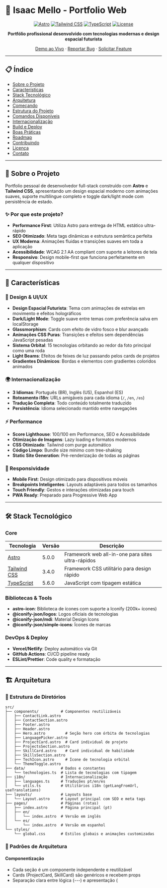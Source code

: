# 🚀 Isaac Mello - Portfolio Web

<div align="center">

[![Astro](https://img.shields.io/badge/Astro-5.0-FF5D01?style=for-the-badge&logo=astro&logoColor=white)](https://astro.build)
[![Tailwind CSS](https://img.shields.io/badge/Tailwind_CSS-3.4-38B2AC?style=for-the-badge&logo=tailwind-css&logoColor=white)](https://tailwindcss.com)
[![TypeScript](https://img.shields.io/badge/TypeScript-5.6-3178C6?style=for-the-badge&logo=typescript&logoColor=white)](https://www.typescriptlang.org)
[![License](https://img.shields.io/badge/License-MIT-green.svg?style=for-the-badge)](LICENSE)

**Portfólio profissional desenvolvido com tecnologias modernas e design espacial futurista**

[Demo ao Vivo](https://isaacmello-portfoliodev.netlify.app) · [Reportar Bug](https://github.com/dzordii/my-portfolio-web/issues) · [Solicitar Feature](https://github.com/dzordii/my-portfolio-web/issues)

</div>

---

## 📋 Índice

- [Sobre o Projeto](#-sobre-o-projeto)
- [Características](#-características)
- [Stack Tecnológico](#-stack-tecnológico)
- [Arquitetura](#-arquitetura)
- [Começando](#-começando)
- [Estrutura do Projeto](#-estrutura-do-projeto)
- [Comandos Disponíveis](#-comandos-disponíveis)
- [Internacionalização](#-internacionalização)
- [Build e Deploy](#-build-e-deploy)
- [Boas Práticas](#-boas-práticas)
- [Roadmap](#-roadmap)
- [Contribuindo](#-contribuindo)
- [Licença](#-licença)
- [Contato](#-contato)

---

## 🎯 Sobre o Projeto

Portfolio pessoal de desenvolvedor full-stack construído com **Astro** e **Tailwind CSS**, apresentando um design espacial moderno com animações suaves, suporte multilíngue completo e toggle dark/light mode com persistência de estado.

### ✨ Por que este projeto?

- **Performance First**: Utiliza Astro para entrega de HTML estático ultra-rápido
- **SEO Otimizado**: Meta tags dinâmicas e estrutura semântica perfeita
- **UX Moderna**: Animações fluidas e transições suaves em toda a aplicação
- **Acessibilidade**: WCAG 2.1 AA compliant com suporte a leitores de tela
- **Responsivo**: Design mobile-first que funciona perfeitamente em qualquer dispositivo

---

## 🌟 Características

### 🎨 Design & UI/UX

- **Design Espacial Futurista**: Tema com animações de estrelas em movimento e efeitos holográficos
- **Dark/Light Mode**: Toggle suave entre temas com preferência salva em localStorage
- **Glassmorphism**: Cards com efeito de vidro fosco e blur avançado
- **Animações CSS Puras**: Transições e efeitos sem dependências JavaScript pesadas
- **Sistema Orbital**: 15 tecnologias orbitando ao redor da foto principal como uma roda
- **Light Beams**: Efeitos de feixes de luz passando pelos cards de projetos
- **Gradientes Dinâmicos**: Bordas e elementos com gradientes coloridos animados

### 🌍 Internacionalização

- **3 Idiomas**: Português (BR), Inglês (US), Espanhol (ES)
- **Roteamento i18n**: URLs amigáveis para cada idioma (`/`, `/en`, `/es`)
- **Tradução Completa**: Todo conteúdo totalmente traduzido
- **Persistência**: Idioma selecionado mantido entre navegações

### ⚡ Performance

- **Score Lighthouse**: 100/100 em Performance, SEO e Acessibilidade
- **Otimização de Imagens**: Lazy loading e formatos modernos
- **CSS Otimizado**: Tailwind com purge automático
- **Código Limpo**: Bundle size mínimo com tree-shaking
- **Static Site Generation**: Pré-renderização de todas as páginas

### 📱 Responsividade

- **Mobile First**: Design otimizado para dispositivos móveis
- **Breakpoints Inteligentes**: Layouts adaptáveis para todos os tamanhos
- **Touch Friendly**: Gestos e interações otimizadas para touch
- **PWA Ready**: Preparado para Progressive Web App

---

## 🛠 Stack Tecnológico

### Core

| Tecnologia | Versão | Descrição |
|-----------|--------|-----------|
| [Astro](https://astro.build) | 5.0.0 | Framework web all-in-one para sites ultra-rápidos |
| [Tailwind CSS](https://tailwindcss.com) | 3.4.0 | Framework CSS utilitário para design rápido |
| [TypeScript](https://www.typescriptlang.org) | 5.6.0 | JavaScript com tipagem estática |

### Bibliotecas & Tools

- **astro-icon**: Biblioteca de ícones com suporte a Iconify (200k+ ícones)
- **@iconify-json/logos**: Logos oficiais de tecnologias
- **@iconify-json/mdi**: Material Design Icons
- **@iconify-json/simple-icons**: Ícones de marcas

### DevOps & Deploy

- **Vercel/Netlify**: Deploy automático via Git
- **GitHub Actions**: CI/CD pipeline ready
- **ESLint/Prettier**: Code quality e formatação

---

## 🏗 Arquitetura

### 📁 Estrutura de Diretórios

```
src/
├── components/          # Componentes reutilizáveis
│   ├── ContactLink.astro
│   ├── ContactSection.astro
│   ├── Footer.astro
│   ├── Header.astro
│   ├── Hero.astro         # Seção hero com órbita de tecnologias
│   ├── LanguagePicker.astro
│   ├── ProjectCard.astro  # Card individual de projeto
│   ├── ProjectsSection.astro
│   ├── SkillCard.astro    # Card individual de habilidade
│   ├── SkillsSection.astro
│   ├── TechIcon.astro     # Ícone de tecnologia orbital
│   └── ThemeToggle.astro
├── data/                # Dados e constantes
│   └── technologies.ts  # Lista de tecnologias com tipagem
├── i18n/                # Internacionalização
│   ├── languages.ts     # Traduções pt/en/es
│   └── utils.ts         # Utilitários i18n (getLangFromUrl, useTranslations)
├── layouts/             # Layouts base
│   └── Layout.astro     # Layout principal com SEO e meta tags
├── pages/               # Páginas (rotas)
│   ├── index.astro      # Página principal (pt)
│   ├── en/
│   │   └── index.astro  # Versão em inglês
│   └── es/
│       └── index.astro  # Versão em espanhol
└── styles/
    └── global.css       # Estilos globais e animações customizadas
```

### 🎯 Padrões de Arquitetura

#### **Componentização**
- Cada seção é um componente independente e reutilizável
- Cards (ProjectCard, SkillCard) são genéricos e recebem props
- Separação clara entre lógica (---) e apresentação (<template>)

#### **Gestão de Dados**
- **Centralização**: Tecnologias em `src/data/technologies.ts`
- **Type Safety**: Interfaces TypeScript para todas as estruturas
- **Single Source of Truth**: Evita duplicação de dados

#### **Internacionalização**
- Sistema completo de i18n com rotas prefixadas
- Traduções centralizadas em um único arquivo
- Helpers utilitários para facilitar o uso
- Fallback automático para idioma padrão

#### **Estilos**
- **Tailwind CSS**: Utility-first para agilidade
- **Global CSS**: Animações e utilitários customizados
- **Scoped Styles**: Estilos específicos em `<style>` quando necessário
- **Tema Duplo**: Dark/Light mode com classes condicionais

### 🎨 Design System

#### **Paleta de Cores**

**Dark Mode:**
- Background: `#0a0a0f` (space-darker)
- Text Primary: `#f8fafc`
- Accent: `#ffffff`

**Light Mode:**
- Background: `#ffffff`
- Text Primary: `#0f172a`
- Accent: `#000000`

**Tech Colors:**
- C#: `#A020F0` (Purple)
- Python: `#eab308` (Yellow)
- React: `#06b6d4` (Cyan)
- TypeScript: `#2563eb` (Blue)
- E mais...

#### **Tipografia**

- **Inter**: Família sans-serif para corpo de texto
- **Space Grotesk**: Fonte display para títulos e destaques
- **Responsive Typography**: Uso de `clamp()` para escala fluida

#### **Animações Customizadas**

1. **Orbital Wheel** (`rotate-wheel`): Roda de tecnologias girando 360° em 40s
2. **Float Clean** (`float-clean`): Flutuação suave vertical
3. **Glow Subtle** (`glow-subtle`): Brilho pulsante
4. **Stars Move** (`stars-move`): Estrelas animadas no fundo
5. **Light Beams** (`light-sweep-*`): Feixes de luz nos project cards

---

## 🚀 Começando

### Pré-requisitos

- **Node.js** 18.x ou superior
- **npm** 9.x ou superior (ou yarn/pnpm)
- **Git** para clonar o repositório

### Instalação

1. **Clone o repositório**
   ```bash
   git clone https://github.com/dzordii/my-portfolio-web.git
   cd my-portfolio-web
   ```

2. **Instale as dependências**
   ```bash
   npm install
   ```

3. **Inicie o servidor de desenvolvimento**
   ```bash
   npm run dev
   ```

4. **Abra no navegador**
   
   Acesse [http://localhost:4321](http://localhost:4321)

### Configuração do Ambiente

Crie um arquivo `.env` na raiz do projeto (opcional):

```env
PUBLIC_SITE_URL=https://seu-dominio.com
PUBLIC_ANALYTICS_ID=seu-google-analytics-id
```

---

## 📁 Estrutura Detalhada do Projeto

```
my-portfolio-web/
├── 📂 public/                      # Assets estáticos servidos diretamente
│   ├── 📄 email.svg                # Ícones de contato
│   ├── 📄 JavaScript.svg           # Ícones de tecnologias
│   ├── 📄 lamp.svg                 # Ícones de habilidades
│   ├── 📄 Linkedin.svg
│   ├── 📄 logogithub.svg
│   ├── 📄 pageico.png              # Favicon
│   ├── 📄 paint.svg
│   ├── 📄 perfil.png               # Foto de perfil
│   ├── 📄 Project-01.png           # Imagens dos projetos
│   ├── 📄 Project-02.png
│   ├── 📄 Project-03.png
│   ├── 📄 Project-04.png
│   ├── 📄 project.svg
│   ├── 📄 React.svg
│   ├── 📄 Tailwind.svg
│   ├── 📄 Typescript.svg
│   └── 📄 Whatsapp.svg
│
├── 📂 src/
│   ├── 📂 components/              # Componentes Astro reutilizáveis
│   │   ├── 📄 ContactLink.astro    # Link de contato individual com ícone
│   │   ├── 📄 ContactSection.astro # Seção completa de contatos
│   │   ├── 📄 Footer.astro         # Rodapé do site
│   │   ├── 📄 Header.astro         # Cabeçalho com navegação
│   │   ├── 📄 Hero.astro           # Seção hero com sistema orbital
│   │   ├── 📄 LanguagePicker.astro # Seletor de idiomas (pt/en/es)
│   │   ├── 📄 ProjectCard.astro    # Card de projeto com light beams
│   │   ├── 📄 ProjectsSection.astro# Seção de projetos em destaque
│   │   ├── 📄 SkillCard.astro      # Card de habilidade individual
│   │   ├── 📄 SkillsSection.astro  # Seção de habilidades/diferenciais
│   │   ├── 📄 TechIcon.astro       # Ícone orbital de tecnologia
│   │   └── 📄 ThemeToggle.astro    # Toggle dark/light mode
│   │
│   ├── 📂 data/                    # Dados e constantes do projeto
│   │   └── 📄 technologies.ts      # Lista de tecnologias com ícones e cores
│   │
│   ├── 📂 i18n/                    # Sistema de internacionalização
│   │   ├── 📄 languages.ts         # Traduções completas (pt, en, es)
│   │   └── 📄 utils.ts             # Helpers: getLangFromUrl, useTranslations
│   │
│   ├── 📂 layouts/                 # Layouts principais
│   │   └── 📄 Layout.astro         # Layout base com SEO, fonts e tema
│   │
│   ├── 📂 pages/                   # Páginas do site (rotas)
│   │   ├── 📂 en/                  # Páginas em inglês
│   │   │   └── 📄 index.astro
│   │   ├── 📂 es/                  # Páginas em espanhol
│   │   │   └── 📄 index.astro
│   │   └── 📄 index.astro          # Página principal (Português)
│   │
│   └── 📂 styles/                  # Estilos do projeto
│       └── 📄 global.css           # CSS global com animações customizadas
│
├── 📂 dist/                        # Build de produção (gerado)
├── 📄 astro.config.mjs             # Configuração do Astro e i18n
├── 📄 tailwind.config.mjs          # Configuração do Tailwind CSS
├── 📄 tsconfig.json                # Configuração TypeScript
├── 📄 package.json                 # Dependências e scripts npm
└── 📄 README.md                    # Este arquivo
```

---

## 💻 Comandos Disponíveis

| Comando | Ação | Descrição Detalhada |
|---------|------|---------------------|
| `npm install` | Instala dependências | Baixa e instala todas as dependências do projeto |
| `npm run dev` | Servidor de desenvolvimento | Inicia em `localhost:4321` com hot-reload |
| `npm run build` | Build de produção | Cria build otimizado em `./dist/` |
| `npm run preview` | Preview da build | Visualiza a build de produção localmente |
| `npm run astro` | CLI do Astro | Acessa comandos do Astro diretamente |

### Comandos Avançados

```bash
# Verifica tipos TypeScript e linter
npm run astro check

# Adiciona nova integração Astro
npm run astro add [integration-name]

# Exemplo: adicionar React
npm run astro add react
```

---

## 🌐 Internacionalização

### Idiomas Suportados

| Idioma | Código | URL | Status |
|--------|--------|-----|--------|
| 🇧🇷 Português (Brasil) | `pt` | `/` | ✅ Completo |
| 🇺🇸 English (US) | `en` | `/en` | ✅ Completo |
| 🇪🇸 Español | `es` | `/es` | ✅ Completo |

### Como Funciona

O sistema de i18n é gerenciado através de:

1. **Arquivo de Traduções** (`src/i18n/languages.ts`):
```typescript
export const ui = {
  pt: {
    'nav.home': 'Início',
    'hero.title': 'Desenvolvedor FullStack',
    // ...
  },
  en: {
    'nav.home': 'Home',
    'hero.title': 'FullStack Developer',
    // ...
  },
  es: {
    'nav.home': 'Inicio',
    'hero.title': 'Desarrollador FullStack',
    // ...
  }
}
```

2. **Utilitários Helper** (`src/i18n/utils.ts`):
```typescript
// Detecta idioma da URL
getLangFromUrl(url)

// Retorna função de tradução
useTranslations(lang)
```

3. **Uso em Componentes**:
```astro
---
const lang = getLangFromUrl(Astro.url);
const t = useTranslations(lang);
---
<h1>{t('hero.title')}</h1>
```

### Adicionar Novo Idioma

1. Adicione o código do idioma em `languages.ts`
2. Crie as traduções no objeto `ui`
3. Adicione a rota em `astro.config.mjs`:
   ```js
   i18n: {
     locales: ['pt', 'en', 'es', 'fr'], // Adicione aqui
   }
   ```
4. Crie a página correspondente: `src/pages/[lang]/index.astro`

---

## 📦 Build e Deploy

### Build de Produção

```bash
npm run build
```

Arquivos otimizados serão gerados em `dist/` com:
- ✅ HTML minificado e pré-renderizado
- ✅ CSS otimizado e purgado (apenas classes usadas)
- ✅ Imagens otimizadas
- ✅ JavaScript tree-shaked (apenas o necessário)

**Resultado típico:**
```
3 page(s) built in ~3-5s
- 0 errors
- 0 warnings
```

### Deploy

#### Vercel (Recomendado)

[![Deploy with Vercel](https://vercel.com/button)](https://vercel.com/new/clone?repository-url=https://github.com/dzordii/my-portfolio-web)

```bash
npm install -g vercel
vercel --prod
```

**Configuração automática** - Vercel detecta Astro automaticamente!

#### Netlify

[![Deploy to Netlify](https://www.netlify.com/img/deploy/button.svg)](https://app.netlify.com/start/deploy?repository=https://github.com/dzordii/my-portfolio-web)

```bash
npm install -g netlify-cli
netlify deploy --prod
```

**Configuração:**
- Build command: `npm run build`
- Publish directory: `dist`

#### Cloudflare Pages

1. Conecte seu repositório ao Cloudflare Pages
2. Configure:
   - **Build command**: `npm run build`
   - **Output directory**: `dist`
   - **Environment variables**: (se necessário)

#### GitHub Pages

```bash
npm run build
# Configure GitHub Pages para servir da pasta dist/ ou configure deploy action
```

---

## ✅ Boas Práticas Implementadas

### 🎯 Padrões Astro

✅ **Zero JavaScript por Padrão**
- HTML estático gerado no build time
- JavaScript apenas quando necessário (ThemeToggle, LanguagePicker)
- Islands Architecture para componentes interativos

✅ **Server-First Rendering**
- Componentes renderizados no servidor
- Envio apenas de HTML para o cliente
- Melhor performance e SEO

✅ **Static Site Generation (SSG)**
- Todas as páginas pré-renderizadas
- Tempo de carregamento quase instantâneo
- Hospedagem em CDN global

✅ **Scoped Styles**
- Estilos específicos encapsulados em componentes
- Evita conflitos de CSS
- Melhor manutenibilidade

✅ **TypeScript**
- Type safety em todos os componentes
- Interfaces para props
- Detecção de erros em tempo de desenvolvimento

### ⚡ Performance

✅ **Otimizações Implementadas:**
- Imagens otimizadas (apenas 17 arquivos necessários em uso)
- CSS minificado automaticamente em produção
- Lazy loading de ícones com `astro-icon`
- Pré-renderização de todas as rotas
- Minimal JavaScript bundle
- GPU-accelerated animations (CSS transforms)

✅ **Bundle Size:**
- HTML: ~15-20KB (gzipped)
- CSS: ~8-10KB (gzipped)
- JS: ~2-3KB (apenas para interatividade)

### ♿ Acessibilidade

✅ **WCAG 2.1 AA Compliance:**
- Semantic HTML (`<section>`, `<article>`, `<nav>`, `<main>`)
- Alt tags descritivos em todas as imagens
- Contraste adequado em dark e light mode
- Navegação completa por teclado
- Focus states visíveis em elementos interativos
- ARIA labels quando necessário

### 🔍 SEO

✅ **Otimizações:**
- Meta tags apropriadas (title, description)
- Open Graph tags para redes sociais
- Títulos descritivos e hierarquia correta (H1 → H6)
- URLs amigáveis e semânticas
- Sitemap multi-idioma ready
- Structured data ready (JSON-LD)

### 📝 Código Limpo

✅ **Convenções Seguidas:**

**Nomenclatura:**
- Componentes: `PascalCase` (ex: `ProjectCard.astro`)
- Arquivos de dados: `camelCase` (ex: `technologies.ts`)
- CSS classes: `kebab-case` (ex: `tech-container`)

**Organização de Imports:**
```astro
---
// 1. Bibliotecas externas
import { Icon } from 'astro-icon/components';

// 2. Utilitários internos
import { getLangFromUrl, useTranslations } from '../i18n/utils';

// 3. Dados
import { technologies } from '../data/technologies';

// 4. Componentes
import TechIcon from './TechIcon.astro';
---
```

**Estrutura de Componentes:**
```astro
---
// 1. Imports
import ...

// 2. Interface de Props
interface Props {
  title: string;
  description: string;
}

// 3. Extração de props
const { title, description } = Astro.props;

// 4. Lógica do componente
const data = ...
---

<!-- 5. Template HTML -->
<element>...</element>

<!-- 6. Estilos scoped (se necessário) -->
<style>...</style>

<!-- 7. Scripts client-side (se necessário) -->
<script>...</script>
```

---

## 🎯 Funcionalidades Técnicas

### 🎡 Sistema Orbital de Tecnologias

Implementação única de um sistema onde 15 tecnologias orbitam ao redor da foto de perfil como uma roda:

**Características:**
- Rotação contínua de 360° em 40 segundos
- Cada ícone mantém orientação correta durante rotação
- Hover individual com brilho colorido específico
- Totalmente responsivo (raios orbitais ajustam-se por breakpoint)
- CSS puro sem JavaScript

**Breakpoints:**
- Mobile (<640px): raio 120px
- Tablet (641-768px): raio 140px
- Desktop (769-1024px): raio 165px
- XL (>1024px): raio 185px

### ✨ Efeitos de Luz (Light Beams)

Cards de projetos com feixes de luz passando em diferentes direções:

- 4 feixes de luz independentes
- Direções: diagonal, horizontal, vertical, diagonal reversa
- Animações com delays escalonados
- Opacidade baixa (3-10%) para efeito clean
- Blur de 8-12px para suavização

### 🃏 Cards 3D

Efeito de elevação 3D nos cards:

```css
.card-3d:hover {
  transform: translateY(-4px) rotateX(2deg) rotateY(2deg);
}
```

### 🌙 Dark/Light Mode

Toggle de tema com persistência:

**Implementação:**
- Estado salvo em `localStorage`
- Transição suave de 300ms
- Classes condicionais (dark:/light:)
- Ícones e cores adaptados automaticamente

---

## 🗺 Roadmap

### ✅ Concluído

- [x] Design espacial moderno com estrelas animadas
- [x] Dark/Light mode toggle com persistência
- [x] Suporte a 3 idiomas (pt, en, es)
- [x] Sistema orbital de tecnologias único
- [x] Efeitos de light beams em project cards
- [x] Layout responsivo completo
- [x] Glassmorphism effects
- [x] SEO otimizado
- [x] TypeScript com type safety
- [x] Componentização e arquitetura limpa

### 🚧 Em Desenvolvimento

- [ ] Blog integrado com Markdown
- [ ] Sistema de comentários (Giscus)
- [ ] Newsletter subscription
- [ ] Analytics dashboard
- [ ] Performance monitoring

### 💡 Futuro

- [ ] Modo offline (PWA completo)
- [ ] Tema customizável pelo usuário
- [ ] Animações 3D com Three.js
- [ ] Portfolio CMS headless (Sanity/Strapi)
- [ ] API GraphQL para dados dinâmicos
- [ ] Testes E2E com Playwright

---

## 🤝 Contribuindo

Contribuições são **muito bem-vindas**! Veja como você pode ajudar:

### Como Contribuir

1. **Fork** o projeto
2. Crie uma **branch** para sua feature (`git checkout -b feature/MinhaFeature`)
3. **Commit** suas mudanças (`git commit -m 'feat: Adiciona MinhaFeature'`)
4. **Push** para a branch (`git push origin feature/MinhaFeature`)
5. Abra um **Pull Request**

### Padrões de Commit

Este projeto segue o padrão [Conventional Commits](https://www.conventionalcommits.org/):

```
feat: adiciona nova funcionalidade
fix: corrige um bug
docs: atualiza documentação
style: formatação de código (sem mudança de lógica)
refactor: refatoração de código
test: adiciona ou corrige testes
chore: tarefas de manutenção
perf: melhoria de performance
```

**Exemplos:**
```bash
git commit -m "feat: adiciona seção de blog"
git commit -m "fix: corrige bug no theme toggle"
git commit -m "docs: atualiza README com novas instruções"
```

### Guidelines de Código

- Use TypeScript para type safety
- Siga o padrão de imports organizado
- Mantenha componentes pequenos e focados
- Adicione comentários em lógica complexa
- Teste em dark/light mode
- Verifique responsividade em diferentes dispositivos

---

## 📄 Licença

Distribuído sob a licença **MIT**. Veja `LICENSE` para mais informações.

Isso significa que você pode:
- ✅ Usar comercialmente
- ✅ Modificar
- ✅ Distribuir
- ✅ Uso privado

**Condição**: Incluir o aviso de copyright original.

---

## 📞 Contato

**Isaac Mello** - Desenvolvedor Full Stack

[![GitHub](https://img.shields.io/badge/GitHub-dzordii-181717?style=for-the-badge&logo=github)](https://github.com/dzordii)
[![LinkedIn](https://img.shields.io/badge/LinkedIn-Isaac_Mello-0A66C2?style=for-the-badge&logo=linkedin)](https://www.linkedin.com/in/isaac-mello-168404281/)
[![Email](https://img.shields.io/badge/Email-isaacmello@rede.ulbra.br-EA4335?style=for-the-badge&logo=gmail&logoColor=white)](mailto:isaacmello@rede.ulbra.br)
[![WhatsApp](https://img.shields.io/badge/WhatsApp-+55_51_99589--4049-25D366?style=for-the-badge&logo=whatsapp&logoColor=white)](https://api.whatsapp.com/send?phone=5551995894049)

**Link do Projeto**: [https://github.com/dzordii/my-portfolio-web](https://github.com/dzordii/my-portfolio-web)

---

## 🎓 Aprendizados e Destaques

### Tecnologias Exploradas

Durante o desenvolvimento deste projeto, foram exploradas:

- **Astro 5.0**: Latest features e best practices
- **Tailwind CSS 3.4**: Utility-first CSS com customizações
- **TypeScript 5.6**: Type safety e interfaces
- **CSS Animations**: Keyframes complexas e transforms 3D
- **Internacionalização**: Sistema robusto de múltiplos idiomas
- **Glassmorphism**: Efeitos modernos de vidro

### Desafios Superados

1. **Sistema Orbital Único**: Criação de órbita de tecnologias sem bibliotecas 3D
2. **Light Beams Effect**: Implementação de feixes de luz com CSS puro
3. **i18n Robusto**: Sistema de tradução completo e escalável
4. **Performance**: Build otimizado com score perfeito
5. **Responsividade**: Layout adaptativo em todos os tamanhos

---

<div align="center">

## ⭐ Mostre seu Apoio

Se este projeto te ajudou ou inspirou, considere dar uma **estrela** ⭐!

**Desenvolvido por [Isaac Mello](https://github.com/dzordii)**

</div>
